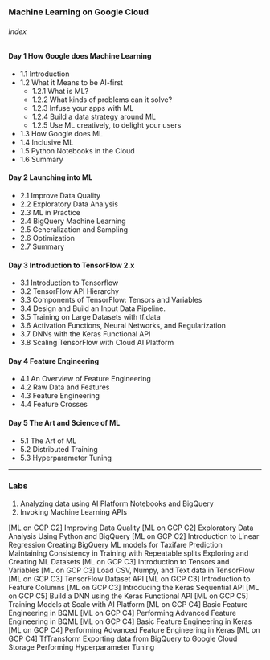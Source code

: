### Machine Learning on Google Cloud

###### Index

#### Day 1 How Google does Machine Learning
- 1.1 Introduction
- 1.2 What it Means to be AI-first
    - 1.2.1 What is ML?
    - 1.2.2 What kinds of problems can it solve?
    - 1.2.3 Infuse your apps with ML
    - 1.2.4 Build a data strategy around ML
    - 1.2.5 Use ML creatively, to delight your users
- 1.3 How Google does ML
- 1.4 Inclusive ML
- 1.5 Python Notebooks in the Cloud
- 1.6 Summary

#### Day 2 Launching into ML
- 2.1 Improve Data Quality
- 2.2 Exploratory Data Analysis
- 2.3 ML in Practice
- 2.4 BigQuery Machine Learning
- 2.5 Generalization and Sampling 
- 2.6 Optimization
- 2.7 Summary

#### Day 3 Introduction to TensorFlow 2.x
- 3.1 Introduction to Tensorflow 
- 3.2 TensorFlow API Hierarchy 
- 3.3 Components of TensorFlow: Tensors and Variables 
- 3.4 Design and Build an Input Data Pipeline. 
- 3.5 Training on Large Datasets with tf.data 
- 3.6 Activation Functions, Neural Networks, and Regularization 
- 3.7 DNNs with the Keras Functional API 
- 3.8 Scaling TensorFlow with Cloud AI Platform 

#### Day 4 Feature Engineering
- 4.1 An Overview of Feature Engineering
- 4.2 Raw Data and  Features
- 4.3 Feature Engineering 
- 4.4 Feature Crosses

#### Day 5 The Art and Science of ML
- 5.1 The Art of ML 
- 5.2 Distributed Training 
- 5.3 Hyperparameter Tuning 

---

### Labs

1. Analyzing data using AI Platform Notebooks and BigQuery
2. Invoking Machine Learning APIs

[ML on GCP C2] Improving Data Quality
[ML on GCP C2] Exploratory Data Analysis Using Python and BigQuery
[ML on GCP C2] Introduction to Linear Regression
Creating BigQuery ML models for Taxifare Prediction
Maintaining Consistency in Training with Repeatable splits
Exploring and Creating ML Datasets
[ML on GCP C3] Introduction to Tensors and Variables
[ML on GCP C3] Load CSV, Numpy, and Text data in TensorFlow
[ML on GCP C3] TensorFlow Dataset API
[ML on GCP C3] Introduction to Feature Columns
[ML on GCP C3] Introducing the Keras Sequential API
[ML on GCP C5] Build a DNN using the Keras Functional API
[ML on GCP C5] Training Models at Scale with AI Platform
[ML on GCP C4] Basic Feature Engineering in BQML
[ML on GCP C4] Performing Advanced Feature Engineering in BQML
[ML on GCP C4] Basic Feature Engineering in Keras
[ML on GCP C4] Performing Advanced Feature Engineering in Keras
[ML on GCP C4] TfTransform
Exporting data from BigQuery to Google Cloud Storage
Performing Hyperparameter Tuning

